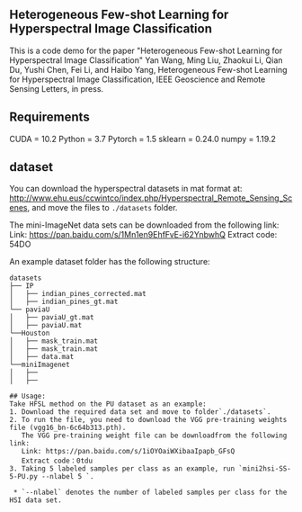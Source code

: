 ## Heterogeneous Few-shot Learning for Hyperspectral Image Classification
This is a code demo for the paper "Heterogeneous Few-shot Learning for Hyperspectral Image Classification"
Yan Wang, Ming Liu, Zhaokui Li, Qian Du, Yushi Chen, Fei Li, and Haibo Yang, Heterogeneous Few-shot Learning for Hyperspectral Image Classification, IEEE Geoscience and Remote Sensing Letters, in press.

## Requirements
CUDA = 10.2
Python = 3.7 
Pytorch = 1.5 
sklearn = 0.24.0
numpy = 1.19.2

## dataset
You can download the hyperspectral datasets in mat format at: http://www.ehu.eus/ccwintco/index.php/Hyperspectral_Remote_Sensing_Scenes, and move the files to `./datasets` folder.


The mini-ImageNet data sets can be downloaded from the following link:
Link: https://pan.baidu.com/s/1Mn1en9EhfFvE-i62YnbwhQ
Extract code: 54DO

An example dataset folder has the following structure:
```
datasets
├── IP
│   ├── indian_pines_corrected.mat
│   ├── indian_pines_gt.mat
└── paviaU
│   ├── paviaU_gt.mat
│   ├── paviaU.mat
└──Houston
│   ├── mask_train.mat
│   ├── mask_train.mat
│   ├── data.mat
└──miniImagenet
│   ├── 
│   ├── 

## Usage:
Take HFSL method on the PU dataset as an example: 
1. Download the required data set and move to folder`./datasets`.
2. To run the file, you need to download the VGG pre-training weights file (vgg16_bn-6c64b313.pth).
   The VGG pre-training weight file can be downloadfrom the following link:
   Link: https://pan.baidu.com/s/1iOYOaiWXibaaIpapb_GFsQ
   Extract code：0tdu
3. Taking 5 labeled samples per class as an example, run `mini2hsi-SS-5-PU.py --nlabel 5 `. 

 * `--nlabel` denotes the number of labeled samples per class for the HSI data set.
